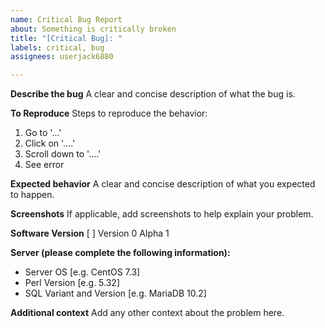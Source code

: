 ```yaml
---
name: Critical Bug Report
about: Something is critically broken
title: "[Critical Bug]: "
labels: critical, bug
assignees: userjack6880

---
```


**Describe the bug**
A clear and concise description of what the bug is.

**To Reproduce**
Steps to reproduce the behavior:
1. Go to '...'
2. Click on '....'
3. Scroll down to '....'
4. See error

**Expected behavior**
A clear and concise description of what you expected to happen.

**Screenshots**
If applicable, add screenshots to help explain your problem.

**Software Version**
[ ] Version 0 Alpha 1

**Server (please complete the following information):**
- Server OS [e.g. CentOS 7.3]
- Perl Version [e.g. 5.32]
- SQL Variant and Version [e.g. MariaDB 10.2]

**Additional context**
Add any other context about the problem here.